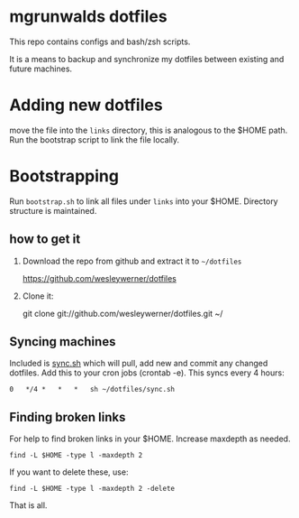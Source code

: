 # mgrunwalds dotfiles

This repo contains configs and bash/zsh scripts.

It is a means to backup and synchronize my dotfiles between existing and future machines.

# Adding new dotfiles

move the file into the `links` directory, this is analogous to the $HOME path. Run the bootstrap script to link the file locally.

# Bootstrapping

Run `bootstrap.sh` to link all files under `links` into your $HOME. Directory structure is maintained.

## how to get it

1) Download the repo from github and extract it to `~/dotfiles`

    https://github.com/wesleywerner/dotfiles

2) Clone it:

    git clone git://github.com/wesleywerner/dotfiles.git ~/

## Syncing machines

Included is [sync.sh](sync.sh) which will pull, add new and commit any changed dotfiles. Add this to your cron jobs (crontab -e). This syncs every 4 hours:

    0   */4 *   *   *   sh ~/dotfiles/sync.sh

## Finding broken links

For help to find broken links in your $HOME. Increase maxdepth as needed.

    find -L $HOME -type l -maxdepth 2

If you want to delete these, use:

    find -L $HOME -type l -maxdepth 2 -delete

That is all.
